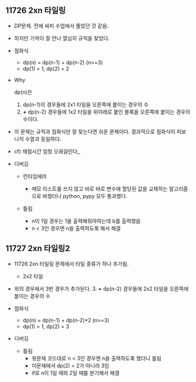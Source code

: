 ## 11726 2xn 타일링

- DP문제. 전에 싸피 수업에서 풀었던 것 같음.

- 하지만 기억이 잘 안나 열심히 규칙을 찾았다.

- 점화식

  - dp(n) = dp(n-1) + dp(n-2)    (n>=3)
  - dp(1) = 1, dp(2) = 2

- Why

  dp(n)은

  1. dp(n-1)의 경우들에 2x1 타일을 오른쪽에 붙이는 경우의 수 
  2. **+** dp(n-2) 경우들에 1x2 타일을 위아래로 붙인 블록을 오른쪽에 붙이는 경우의 수이다.

- 이 문제는 규칙과 점화식만 잘 찾는다면 쉬운 문제이다. 결과적으로 점화식이 피보나치 수열과 동일하다.

- cf) 채점시간 엄청 오래걸린다,,

- 디버깅

  - 런타임에러

    - 메모 리스트를 쓰지 않고 바로 바로 변수에 할당된 값을 교체하는 알고리즘으로 바꿨더니 python, pypy 모두 통과했다.

  - 틀림

    - n이 1일 경우는 1을 출력해줘야하는데 b를 출력했음
    - n < 3인 경우엔 n을 출력하도록 해서 해결

    

## 11727 2xn 타일링2

- 11726 2xn 타일링 문제에서 타일 종류가 하나 추가됨.
  - 2x2 타일
- 위의 경우에서 3번 경우가 추가된다.
  3. **+** dp(n-2) 경우들에 2x2 타일을 오른쪽에 붙이는 경우의 수
- 점화식
  - dp(n) = dp(n-1) + dp(n-2)*2    (n>=3)
  - dp(1) = 1, dp(2) = 3

- 디버깅
  - 틀림
    - 윗문제 코드대로 n < 3인 경우엔 n을 출력하도록 했더니 틀림
    - 이문제에서 dp(2) = 2가 아니라 3임
    - if로 n이 1일 때와 2일 때를 분기해서 해결
